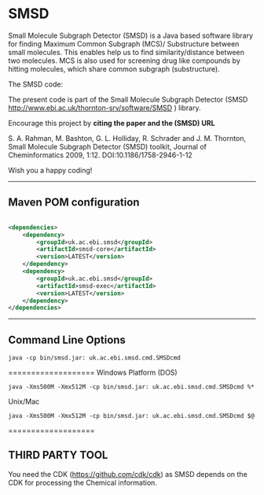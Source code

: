 # SMSD
Small Molecule Subgraph Detector (SMSD) is a Java based software library for finding Maximum Common Subgraph (MCS)/ Substructure between small molecules.
This enables help us to find similarity/distance between two molecules. MCS is also used for screening drug like compounds by hitting molecules, which share common subgraph (substructure).


The SMSD code:

The present code is part of the Small Molecule Subgraph Detector 
(SMSD http://www.ebi.ac.uk/thornton-srv/software/SMSD ) library.

Encourage this project by <b>citing the paper and the (SMSD) URL</b> 

S. A. Rahman, M. Bashton, G. L. Holliday, R. Schrader and J. M. Thornton, Small Molecule Subgraph Detector (SMSD) toolkit, Journal of Cheminformatics 2009, 1:12. DOI:10.1186/1758-2946-1-12

Wish you a happy coding!

-----------------------
Maven POM configuration
-----------------------

```xml

<dependencies>
    <dependency>
        <groupId>uk.ac.ebi.smsd</groupId>
        <artifactId>smsd-core</artifactId>
        <version>LATEST</version>
    </dependency>
    <dependency>
        <groupId>uk.ac.ebi.smsd</groupId>
        <artifactId>smsd-exec</artifactId>
        <version>LATEST</version>
    </dependency>
</dependencies>
```


--------------------
Command Line Options
--------------------
```
java -cp bin/smsd.jar: uk.ac.ebi.smsd.cmd.SMSDcmd
```
===================
Windows Platform (DOS)
```
java -Xms500M -Xmx512M -cp bin/smsd.jar: uk.ac.ebi.smsd.cmd.SMSDcmd %*
```

Unix/Mac
```
java -Xms500M -Xmx512M -cp bin/smsd.jar: uk.ac.ebi.smsd.cmd.SMSDcmd $@
```
===================

THIRD PARTY TOOL
---------------
You need the CDK (https://github.com/cdk/cdk) as SMSD depends on the CDK for processing the Chemical information.
